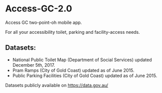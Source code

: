 # Access-GC-2.0
Access GC two-point-oh mobile app.

For all your accessibility toilet, parking and facility-access needs.

## Datasets:
- National Public Toilet Map (Department of Social Services) updated December 5th, 2017.
- Pram Ramps (City of Gold Coast) updated as of June 2015.
- Public Parking Facilities (City of Gold Coast) updated as of June 2015.

Datasets publicly available on https://data.gov.au/
